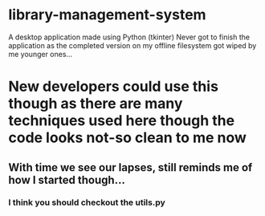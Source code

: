 # library-management-system
A desktop application made using Python (tkinter)
Never got to finish the application as the completed version on my offline filesystem got wiped by me younger ones...
# New developers could use this though as there are many techniques used here though the code looks not-so clean to me now

## With time we see our lapses, still reminds me of how I started though...

### I think you should checkout the utils.py
